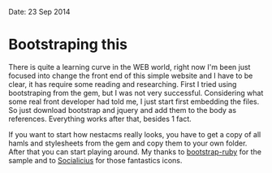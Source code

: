Date: 23 Sep 2014

# Bootstraping this

There is quite a learning curve in the WEB world, right now I'm been just focused into change the front end of this simple website and I have to be clear, it has require some reading and researching. First I tried using bootstraping from the gem, but I was not very successful. Considering what some real front developer had told me, I just start first embedding the files. So just download bootstrap and jquery and add them to the body as references. Everything works after that, besides 1 fact.

If you want to start how nestacms really looks, you have to get a copy of all hamls and stylesheets from the gem and copy them to your own folder. After that you can start playing around. My thanks to [bootstrap-ruby][] for the sample and to [Socialicius][] for those fantastics icons.



[bootstrap-ruby]: https://github.com/bootstrap-ruby/sinatra-bootstrap/
[Socialicius]: http://shalinguyen.github.io/socialicious/